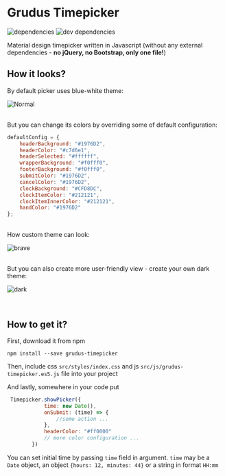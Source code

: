 # Grudus Timepicker

![dependencies](https://img.shields.io/david/grudus/timepicker.svg?style=flat-square)
![dev dependencies](https://img.shields.io/david/dev/grudus/timepicker.svg?style=flat-square)

Material design timepicker written in Javascript (without any external dependencies - **no jQuery, no Bootstrap, only one file!**)

## How it looks?

By default picker uses blue-white theme:

![Normal](https://user-images.githubusercontent.com/18220458/29241865-a3f13518-7f82-11e7-99b2-c0fafe807b40.png)

<br/>
But you can change its colors by overriding some of default configuration:

````javascript
defaultConfig = {
    headerBackground: "#1976D2",
    headerColor: "#c7d6e1",
    headerSelected: "#ffffff",
    wrapperBackground: "#f0fff0",
    footerBackground: "#f0fff0",
    submitColor: "#1976D2",
    cancelColor: "#1976D2",
    clockBackground: "#CFD8DC",
    clockItemColor: "#212121",
    clockItemInnerColor: "#212121",
    handColor: "#1976D2"
};
````

<br/>
How custom theme can look:
<br/>

![brave](https://user-images.githubusercontent.com/18220458/29241863-a3ee3f3e-7f82-11e7-8b10-14a874813de2.png)

<br/>
But you can also create more user-friendly view - create your own dark theme:
<br/>

![dark](https://user-images.githubusercontent.com/18220458/29241864-a3f0d6d6-7f82-11e7-9349-27fed0fd0480.png)

<br />

## How to get it?

First, download it from npm 

````
npm install --save grudus-timepicker
```` 

Then, include css `src/styles/index.css`  and js `src/js/grudus-timepicker.es5.js`  file into your project


And lastly, somewhere in your code put 

````javascript
 Timepicker.showPicker({
            time: new Date(),
            onSubmit: (time) => {
                //some action ...
            },
            headerColor: "#ff0000"       
            // more color configuration ...
        })
````

You can set initial time by passing `time` field in argument. `time` may be a `Date` object, an object `{hours: 12, minutes: 44}` or a string in format `HH:mm`
